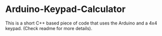 # Arduino-Keypad-Calculator
This is a short C++ based piece of code that uses the Arduino and a 4x4 keypad. (Check readme for more details).
